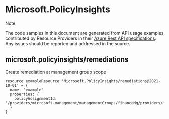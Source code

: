 # Microsoft.PolicyInsights
  
> [!NOTE]
> The code samples in this document are generated from API usage examples contributed by Resource Providers in their [Azure Rest API specifications](https://github.com/Azure/azure-rest-api-specs). Any issues should be reported and addressed in the source.


## microsoft.policyinsights/remediations

Create remediation at management group scope
```bicep
resource exampleResource 'Microsoft.PolicyInsights/remediations@2021-10-01' = {
  name: 'example'
  properties: {
    policyAssignmentId: '/providers/microsoft.management/managementGroups/financeMg/providers/microsoft.authorization/policyassignments/b101830944f246d8a14088c5'
  }
}
```
